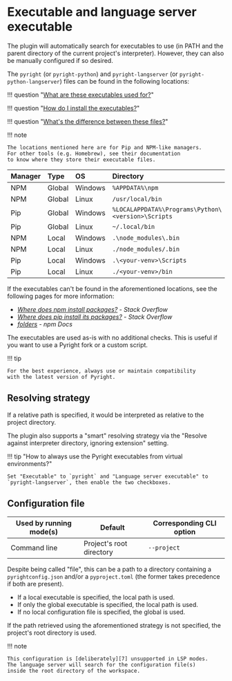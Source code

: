 # Executable and language server executable

The plugin will automatically search for executables to use
(in PATH and the parent directory of the current project's interpreter).
However, they can also be manually configured if so desired.

The `pyright` (or `pyright-python`) and
`pyright-langserver` (or `pyright-python-langserver`) files
can be found in the following locations:

!!! question "[What are these executables used for?][1]"

!!! question "[How do I install the executables?][2]"

!!! question "[What's the difference between these files?][3]"

!!! note

    The locations mentioned here are for Pip and NPM-like managers.
    For other tools (e.g. Homebrew), see their documentation
    to know where they store their executable files.

| Manager | Type   | OS      | Directory                                          |
|:--------|:-------|:--------|:---------------------------------------------------|
| NPM     | Global | Windows | `%APPDATA%\npm`                                    |
| NPM     | Global | Linux   | `/usr/local/bin`                                   |
| Pip     | Global | Windows | `%LOCALAPPDATA%\Programs\Python\<version>\Scripts` |
| Pip     | Global | Linux   | `~/.local/bin`                                     |
| NPM     | Local  | Windows | `.\node_modules\.bin`                              |
| NPM     | Local  | Linux   | `./node_modules/.bin`                              |
| Pip     | Local  | Windows | `.\<your-venv>\Scripts`                            |
| Pip     | Local  | Linux   | `./<your-venv>/bin`                                |

If the executables can't be found in the aforementioned locations,
see the following pages for more information:

* <i>[Where does npm install packages?][4]</i> - <i>Stack Overflow</i>
* <i>[Where does pip install its packages?][5]</i> - <i>Stack Overflow</i>
* <i>[folders][6]</i> - <i>npm Docs</i>

The executables are used as-is with no additional checks.
This is useful if you want to use a Pyright fork or a custom script.

!!! tip

    For the best experience, always use or maintain compatibility
    with the latest version of Pyright.


## Resolving strategy

If a relative path is specified, it would be interpreted
as relative to the project directory.

The plugin also supports a "smart" resolving strategy via the
"Resolve against interpreter directory, ignoring extension" setting.

!!! tip "How to always use the Pyright executables from virtual environments?"

    Set "Executable" to `pyright` and "Language server executable" to
    `pyright-langserver`, then enable the two checkboxes.


## Configuration file

| Used by running mode(s) | Default                  | Corresponding CLI option |
|-------------------------|--------------------------|--------------------------|
| Command line            | Project's root directory | `--project`              |

Despite being called "file", this can be a path to a directory
containing a `pyrightconfig.json` and/or a `pyproject.toml`
(the former takes precedence if both are present).

* If a local executable is specified, the local path is used.
* If only the global executable is specified, the local path is used.
* If no local configuration file is specified, the global is used.

If the path retrieved using the aforementioned strategy is not specified,
the project's root directory is used.

!!! note

    This configuration is [deliberately][7] unsupported in LSP modes.
    The language server will search for the configuration file(s)
    inside the root directory of the workspace.


  [1]: running-modes.md
  [2]: ../how-to.md#how-to-install-the-pyright-executables
  [3]: ../faq.md#whats-the-difference-between-the-pyright-and-pyright-python-files
  [4]: https://stackoverflow.com/q/5926672
  [5]: https://stackoverflow.com/q/29980798
  [6]: https://docs.npmjs.com/cli/v10/configuring-npm/folders#executables
  [7]: https://github.com/microsoft/pyright/discussions/7650

